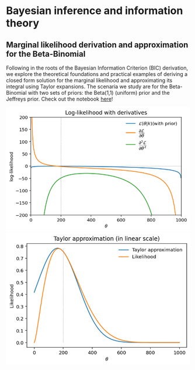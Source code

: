 # Bayesian inference and information theory
## Marginal likelihood derivation and approximation for the Beta-Binomial
Following in the roots of the Bayesian Information Criterion (BIC) derivation, we explore the theoretical foundations and practical examples of deriving a closed form solution for the marginal likelihood and approximating its integral using Taylor expansions. The scenaria we study are for the Beta-Binomial with two sets of priors: the Beta(1,1) (uniform) prior and the Jeffreys prior. Check out the notebook [here](https://github.com/astroioannaki/Bayesian-inference/blob/main/Bayesian%20inference%20and%20information%20theory%20-%20Marginal%20likelihood%20derivation%20and%20approximation.ipynb)!

![alt text](https://github.com/astroioannaki/Bayesian-inference/blob/main/llderivatives.png?raw=true)
![alt text](https://github.com/astroioannaki/Bayesian-inference/blob/main/taylor.png?raw=true)
